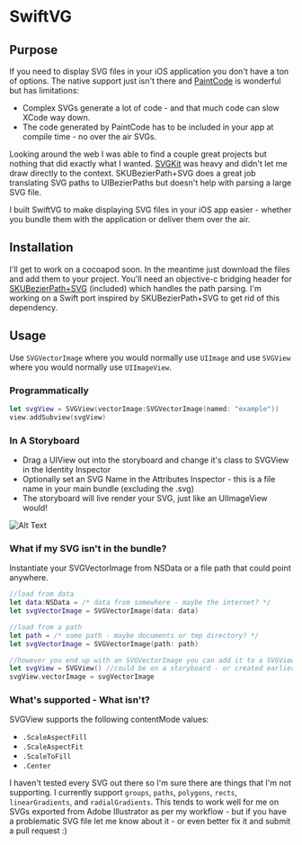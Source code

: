 # SwiftVG
## Purpose
If you need to display SVG files in your iOS application you don't have a ton of options.  The native support just isn't there and [PaintCode](http://www.paintcodeapp.com/) is wonderful but has limitations:

+ Complex SVGs generate a lot of code - and that much code can slow XCode way down.
+ The code generated by PaintCode has to be included in your app at compile time - no over the air SVGs.

Looking around the web I was able to find a couple great projects but nothing that did exactly what I wanted.  [SVGKit](https://github.com/SVGKit/SVGKit) was heavy and didn't let me draw directly to the context.  SKUBezierPath+SVG does a great job translating SVG paths to UIBezierPaths but doesn't help with parsing a large SVG file.

I built SwiftVG to make displaying SVG files in your iOS app easier - whether you bundle them with the application or deliver them over the air.

## Installation

I'll get to work on a cocoapod soon.  In the meantime just download the files and add them to your project.  You'll need an objective-c bridging header for [SKUBezierPath+SVG](https://github.com/ap4y/UIBezierPath-SVG) (included) which handles the path parsing.  I'm working on a Swift port inspired by SKUBezierPath+SVG to get rid of this dependency.

## Usage

Use `SVGVectorImage` where you would normally use `UIImage` and use `SVGView` where you would normally use `UIImageView`.

### Programmatically
```swift
let svgView = SVGView(vectorImage:SVGVectorImage(named: "example"))
view.addSubview(svgView)
```

### In A Storyboard

+ Drag a UIView out into the storyboard and change it's class to SVGView in the Identity Inspector
+ Optionally set an SVG Name in the Attributes Inspector - this is a file name in your main bundle (excluding the .svg)
+ The storyboard will live render your SVG, just like an UIImageView would!

![Alt Text](http://i.imgur.com/vKx4ux4.png)

### What if my SVG isn't in the bundle?

Instantiate your SVGVectorImage from NSData or a file path that could point anywhere.
```swift
//load from data
let data:NSData = /* data from somewhere - maybe the internet? */
let svgVectorImage = SVGVectorImage(data: data)

//load from a path
let path = /* some path - maybe documents or tmp directory? */
let svgVectorImage = SVGVectorImage(path: path)

//however you end up with an SVGVectorImage you can add it to a SVGView to display it
let svgView = SVGView() //could be on a storyboard - or created earlier
svgView.vectorImage = svgVectorImage
```

### What's supported - What isn't?

SVGView supports the following contentMode values:
+ `.ScaleAspectFill`
+ `.ScaleAspectFit`
+ `.ScaleToFill`
+ `.Center`

I haven't tested every SVG out there so I'm sure there are things that I'm not supporting.  I currently support `groups`, `paths`, `polygons`, `rects`, `linearGradients`, and `radialGradients`.  This tends to work well for me on SVGs exported from Adobe Illustrator as per my workflow - but if you have a problematic SVG file let me know about it - or even better fix it and submit a pull request :)
